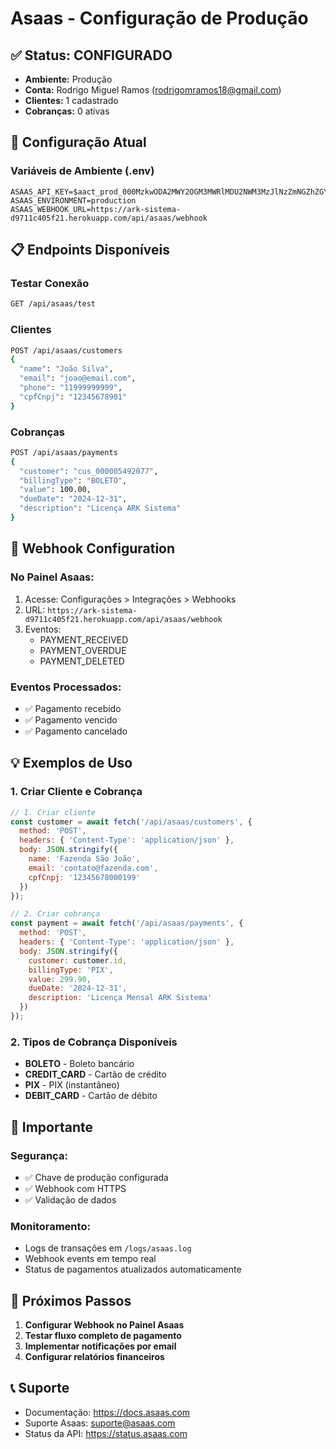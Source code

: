 # Asaas - Configuração de Produção

## ✅ Status: CONFIGURADO
- **Ambiente:** Produção
- **Conta:** Rodrigo Miguel Ramos (rodrigomramos18@gmail.com)
- **Clientes:** 1 cadastrado
- **Cobranças:** 0 ativas

## 🔧 Configuração Atual

### Variáveis de Ambiente (.env)
```
ASAAS_API_KEY=$aact_prod_000MzkwODA2MWY2OGM3MWRlMDU2NWM3MzJlNzZmNGZhZGY6OjEyYTk3ZmJkLThmMWQtNDE5OC1iZmRmLWRlZTg4MTExNDhiODo6JGFhY2hfNTdlYjQ3ZTAtZDU3My00NTgwLWFjMmMtY2MxMTBiNzc0MTJm
ASAAS_ENVIRONMENT=production
ASAAS_WEBHOOK_URL=https://ark-sistema-d9711c405f21.herokuapp.com/api/asaas/webhook
```

## 📋 Endpoints Disponíveis

### Testar Conexão
```bash
GET /api/asaas/test
```

### Clientes
```bash
POST /api/asaas/customers
{
  "name": "João Silva",
  "email": "joao@email.com",
  "phone": "11999999999",
  "cpfCnpj": "12345678901"
}
```

### Cobranças
```bash
POST /api/asaas/payments
{
  "customer": "cus_000005492077",
  "billingType": "BOLETO",
  "value": 100.00,
  "dueDate": "2024-12-31",
  "description": "Licença ARK Sistema"
}
```

## 🔔 Webhook Configuration

### No Painel Asaas:
1. Acesse: Configurações > Integrações > Webhooks
2. URL: `https://ark-sistema-d9711c405f21.herokuapp.com/api/asaas/webhook`
3. Eventos: 
   - PAYMENT_RECEIVED
   - PAYMENT_OVERDUE
   - PAYMENT_DELETED

### Eventos Processados:
- ✅ Pagamento recebido
- ✅ Pagamento vencido
- ✅ Pagamento cancelado

## 💡 Exemplos de Uso

### 1. Criar Cliente e Cobrança
```javascript
// 1. Criar cliente
const customer = await fetch('/api/asaas/customers', {
  method: 'POST',
  headers: { 'Content-Type': 'application/json' },
  body: JSON.stringify({
    name: 'Fazenda São João',
    email: 'contato@fazenda.com',
    cpfCnpj: '12345678000199'
  })
});

// 2. Criar cobrança
const payment = await fetch('/api/asaas/payments', {
  method: 'POST',
  headers: { 'Content-Type': 'application/json' },
  body: JSON.stringify({
    customer: customer.id,
    billingType: 'PIX',
    value: 299.90,
    dueDate: '2024-12-31',
    description: 'Licença Mensal ARK Sistema'
  })
});
```

### 2. Tipos de Cobrança Disponíveis
- **BOLETO** - Boleto bancário
- **CREDIT_CARD** - Cartão de crédito
- **PIX** - PIX (instantâneo)
- **DEBIT_CARD** - Cartão de débito

## 🚨 Importante

### Segurança:
- ✅ Chave de produção configurada
- ✅ Webhook com HTTPS
- ✅ Validação de dados

### Monitoramento:
- Logs de transações em `/logs/asaas.log`
- Webhook events em tempo real
- Status de pagamentos atualizados automaticamente

## 🔄 Próximos Passos

1. **Configurar Webhook no Painel Asaas**
2. **Testar fluxo completo de pagamento**
3. **Implementar notificações por email**
4. **Configurar relatórios financeiros**

## 📞 Suporte
- Documentação: https://docs.asaas.com
- Suporte Asaas: suporte@asaas.com
- Status da API: https://status.asaas.com